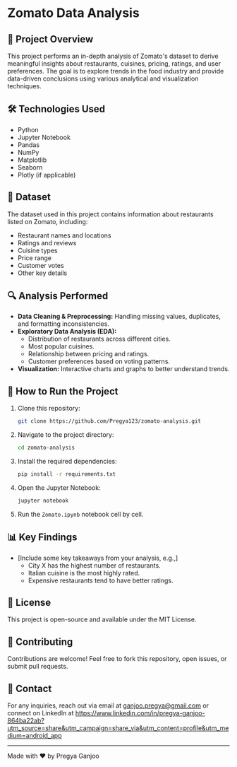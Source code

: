 # Zomato Data Analysis

## 📌 Project Overview
This project performs an in-depth analysis of Zomato's dataset to derive meaningful insights about restaurants, cuisines, pricing, ratings, and user preferences. The goal is to explore trends in the food industry and provide data-driven conclusions using various analytical and visualization techniques.

## 🛠️ Technologies Used
- Python
- Jupyter Notebook
- Pandas
- NumPy
- Matplotlib
- Seaborn
- Plotly (if applicable)

## 📂 Dataset
The dataset used in this project contains information about restaurants listed on Zomato, including:
- Restaurant names and locations
- Ratings and reviews
- Cuisine types
- Price range
- Customer votes
- Other key details

## 🔍 Analysis Performed
- **Data Cleaning & Preprocessing:** Handling missing values, duplicates, and formatting inconsistencies.
- **Exploratory Data Analysis (EDA):**
  - Distribution of restaurants across different cities.
  - Most popular cuisines.
  - Relationship between pricing and ratings.
  - Customer preferences based on voting patterns.
- **Visualization:** Interactive charts and graphs to better understand trends.

## 🚀 How to Run the Project
1. Clone this repository:
   ```bash
   git clone https://github.com/Pregya123/zomato-analysis.git
   ```
2. Navigate to the project directory:
   ```bash
   cd zomato-analysis
   ```
3. Install the required dependencies:
   ```bash
   pip install -r requirements.txt
   ```
4. Open the Jupyter Notebook:
   ```bash
   jupyter notebook
   ```
5. Run the `Zomato.ipynb` notebook cell by cell.

## 📊 Key Findings
- [Include some key takeaways from your analysis, e.g.,]
  - City X has the highest number of restaurants.
  - Italian cuisine is the most highly rated.
  - Expensive restaurants tend to have better ratings.

## 📜 License
This project is open-source and available under the MIT License.

## 🤝 Contributing
Contributions are welcome! Feel free to fork this repository, open issues, or submit pull requests.

## 📧 Contact
For any inquiries, reach out via email at ganjoo.pregya@gmail.com  or connect on LinkedIn at https://www.linkedin.com/in/pregya-ganjoo-864ba22ab?utm_source=share&utm_campaign=share_via&utm_content=profile&utm_medium=android_app

---
Made with ❤️ by Pregya Ganjoo
